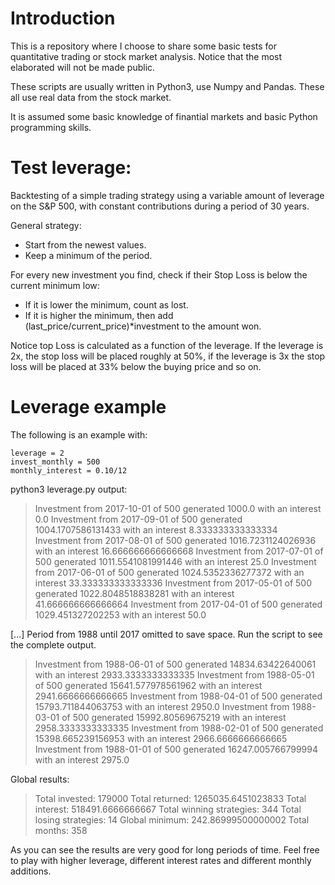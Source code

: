 # Introduction

This is a repository where I choose to share some basic tests for quantitative trading or stock market analysis. Notice that the most elaborated will not be made public.

These scripts are usually written in Python3, use Numpy and Pandas.  These all use real data from the stock market.

It is assumed some basic knowledge of finantial markets and basic Python programming skills. 

# Test leverage: 

Backtesting of a simple trading strategy using a variable amount of leverage on the S&P 500, with constant contributions during a period of 30 years. 

General strategy:

- Start from the newest values. 
- Keep a minimum of the period. 

For every new investment you find, check if their Stop Loss is below the current minimum low:

- If it is lower the minimum, count as lost. 
- If it is higher the minimum, then add (last_price/current_price)*investment to the amount won. 

Notice top Loss is calculated as a function of the leverage. If the leverage is 2x, the stop loss will be placed roughly at 50%, if the leverage is 3x the stop loss will be placed at 33% below the buying price and so on. 

# Leverage example

The following is an example with: 

	leverage = 2
	invest_monthly = 500
	monthly_interest = 0.10/12 

 python3 leverage.py output:
>Investment from 2017-10-01 of 500 generated 1000.0 with an interest 0.0
>Investment from 2017-09-01 of 500 generated 1004.1707586131433 with an interest 8.333333333333334
>Investment from 2017-08-01 of 500 generated 1016.7231124026936 with an interest 16.666666666666668
>Investment from 2017-07-01 of 500 generated 1011.5541081991446 with an interest 25.0
>Investment from 2017-06-01 of 500 generated 1024.5352336277372 with an interest 33.333333333333336
>Investment from 2017-05-01 of 500 generated 1022.8048518838281 with an interest 41.666666666666664
>Investment from 2017-04-01 of 500 generated 1029.451327202253 with an interest 50.0

[...]
Period from 1988 until 2017 omitted to save space. 
Run the script to see the complete output.


>Investment from 1988-06-01 of 500 generated 14834.63422640061 with an interest 2933.3333333333335
>Investment from 1988-05-01 of 500 generated 15641.577978561962 with an interest 2941.6666666666665
>Investment from 1988-04-01 of 500 generated 15793.711844063753 with an interest 2950.0
>Investment from 1988-03-01 of 500 generated 15992.80569675219 with an interest 2958.3333333333335
>Investment from 1988-02-01 of 500 generated 15398.665239156953 with an interest 2966.6666666666665
>Investment from 1988-01-01 of 500 generated 16247.005766799994 with an interest 2975.0

Global results: 

>Total invested: 179000
>Total returned: 1265035.6451023833
>Total interest: 518491.6666666667
>Total winning strategies: 344
>Total losing strategies: 14
>Global minimum: 242.86999500000002
>Total months: 358

As you can see the results are very good for long periods of time. Feel free to play with higher leverage, different interest rates and different monthly additions. 

